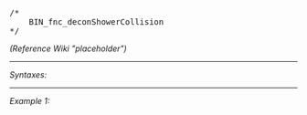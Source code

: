 <pre>/*
	BIN_fnc_deconShowerCollision
*/</pre>
*(Reference Wiki "placeholder")*


---
*Syntaxes:*

<!-- [] call `BIN_fnc_deconShowerCollision` -->

---
*Example 1:*

<!-- 
```sqf
[] call BIN_fnc_deconShowerCollision;
``` -->